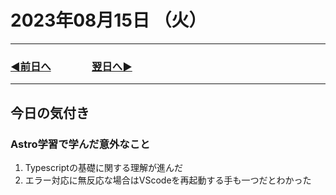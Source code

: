 # 2023年08月15日 （火）

---

### [◀️前日へ](https://github.com/yuasys/chatty-journal/blob/main/2023/08/2023-08-14.md)&emsp;&emsp;&emsp;&emsp;[翌日へ▶️](https://github.com/yuasys/chatty-journal/blob/main/2023/08/2023-08-16.md)

---

## 今日の気付き

### Astro学習で学んだ意外なこと

1. Typescriptの基礎に関する理解が進んだ
2. エラー対応に無反応な場合はVScodeを再起動する手も一つだとわかった
